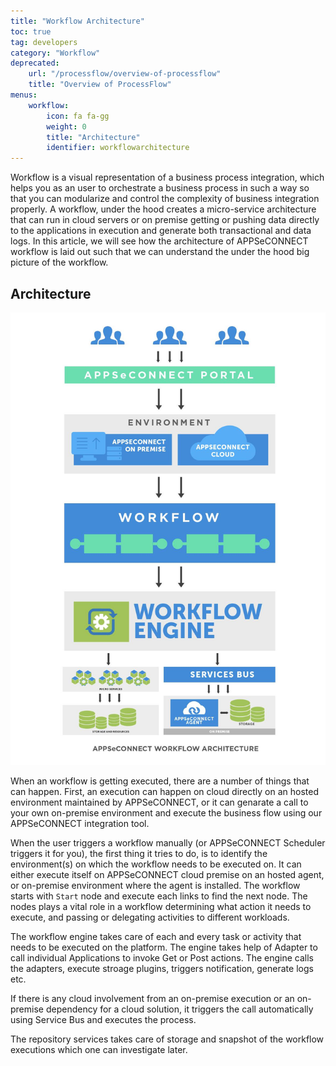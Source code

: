 ```yaml
---
title: "Workflow Architecture"
toc: true
tag: developers
category: "Workflow"
deprecated: 
    url: "/processflow/overview-of-processflow"
    title: "Overview of ProcessFlow"
menus: 
    workflow:   
        icon: fa fa-gg
        weight: 0
        title: "Architecture" 
        identifier: workflowarchitecture
---
```


Workflow is a visual representation of a business process integration, which helps you as an user
to orchestrate a business process in such a way so that you can modularize and control the complexity
of business integration properly. A workflow, under the hood creates a micro-service architecture
that can run in cloud servers or on premise getting or pushing data directly to the applications 
in execution and generate both transactional and data logs. In this article, we will see how the 
architecture of APPSeCONNECT workflow is laid out such that we can understand the under the hood big 
picture of the workflow. 

## Architecture

![Workflow Architecture](/staticfiles/workflow-management/media/appseconnect-workflow-architecture.png)

When an workflow is getting executed, there are a number of things that can happen. First, an execution 
can happen on cloud directly on an hosted environment maintained by APPSeCONNECT, or it can genarate a call
to your own on-premise environment and execute the business flow using our APPSeCONNECT integration tool. 

When the user triggers a workflow manually (or APPSeCONNECT Scheduler triggers it for you), the first thing 
it tries to do, is to identify the environment(s) on which the workflow needs to be executed on. It can either
execute itself on APPSeCONNECT cloud premise on an hosted agent, or on-premise environment where the agent
is installed. The workflow starts with `Start` node and execute each links to find the next node. 
The nodes plays a vital role in a workflow determining what action it needs to execute, and passing or delegating
activities to different workloads. 

The workflow engine takes care of each and every task or activity that needs to be executed on the platform. The 
engine takes help of Adapter to call individual Applications to invoke Get or Post actions. The engine calls the 
adapters, execute stroage plugins, triggers notification, generate logs etc. 

If there is any cloud involvement from an on-premise execution or an on-premise dependency for a 
cloud solution, it triggers the call automatically using Service Bus and executes the process. 

The repository services takes care of storage and snapshot of the workflow executions which one can investigate later.


